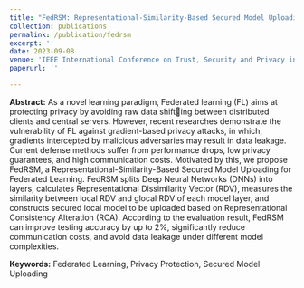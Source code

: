 ```yaml
---
title: "FedRSM: Representational-Similarity-Based Secured Model Uploading for Federated Learning"
collection: publications
permalink: /publication/fedrsm
excerpt: ''
date: 2023-09-08
venue: 'IEEE International Conference on Trust, Security and Privacy in Computing and Communications'
paperurl: ''

---
```


**Abstract:** As a novel learning paradigm, Federated learning (FL) aims at protecting privacy by avoiding raw data shifting between distributed clients and central servers. However, recent researches demonstrate the vulnerability of FL against gradient-based privacy attacks, in which, gradients intercepted by malicious adversaries may result in data leakage. Current defense methods suffer from performance drops, low privacy guarantees, and high communication costs. Motivated by this, we propose FedRSM, a Representational-Similarity-Based Secured Model Uploading for Federated Learning. FedRSM splits Deep Neural Networks (DNNs) into layers, calculates Representational Dissimilarity Vector (RDV), measures the similarity between local RDV and glocal RDV of each model layer, and constructs secured local model to be uploaded based on Representational Consistency Alteration (RCA). According to the evaluation result, FedRSM can improve testing accuracy by up to 2%, significantly reduce communication costs, and avoid data leakage under different model complexities.

**Keywords:** Federated Learning, Privacy Protection, Secured Model Uploading